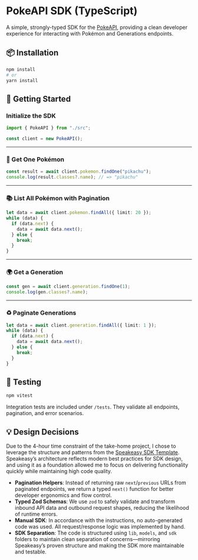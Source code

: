 # PokeAPI SDK (TypeScript)

A simple, strongly-typed SDK for the [PokeAPI](https://pokeapi.co/), providing a clean developer experience for interacting with Pokémon and Generations endpoints.

## 📦 Installation

```bash
npm install
# or
yarn install
```

## 🚀 Getting Started

### Initialize the SDK

```ts
import { PokeAPI } from "./src";

const client = new PokeAPI();
```

---

### 🐛 Get One Pokémon

```ts
const result = await client.pokemon.findOne("pikachu");
console.log(result.classes?.name); // => "pikachu"
```

---

### 📚 List All Pokémon with Pagination

```ts
let data = await client.pokemon.findAll({ limit: 20 });
while (data) {
  if (data.next) {
    data = await data.next();
  } else {
    break;
  }
}
```

---

### 🌍 Get a Generation

```ts
const gen = await client.generation.findOne(1);
console.log(gen.classes?.name);
```

---

### ♻️ Paginate Generations

```ts
let data = await client.generation.findAll({ limit: 1 });
while (data) {
  if (data.next) {
    data = await data.next();
  } else {
    break;
  }
}
```

## 🧪 Testing

```bash
npm vitest
```

Integration tests are included under `/tests`. They validate all endpoints, pagination, and error scenarios.

## 💡 Design Decisions

Due to the 4-hour time constraint of the take-home project, I chose to leverage the structure and patterns from the [Speakeasy SDK Template](https://github.com/speakeasy-sdks/template-sdk). Speakeasy’s architecture reflects modern best practices for SDK design, and using it as a foundation allowed me to focus on delivering functionality quickly while maintaining high code quality.

- **Pagination Helpers**: Instead of returning raw `next`/`previous` URLs from paginated endpoints, we return a typed `next()` function for better developer ergonomics and flow control.
- **Typed Zod Schemas**: We use `zod` to safely validate and transform inbound API data and outbound request shapes, reducing the likelihood of runtime errors.
- **Manual SDK**: In accordance with the instructions, no auto-generated code was used. All request/response logic was implemented by hand.
- **SDK Separation**: The code is structured using `lib`, `models`, and `sdk` folders to maintain clean separation of concerns—mirroring Speakeasy’s proven structure and making the SDK more maintainable and testable.
